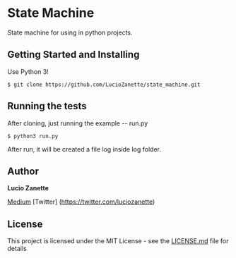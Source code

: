 # State Machine

State machine for using in python projects.

## Getting Started and Installing

Use Python 3!

```
$ git clone https://github.com/LucioZanette/state_machine.git
```

## Running the tests

After cloning, just running the example -- run.py

```
$ python3 run.py
```

After run, it will be created a file log inside log folder.

## Author

**Lucio Zanette** 

[Medium](https://medium.com/@luciozanette)
[Twitter] (https://twitter.com/luciozanette)

## License

This project is licensed under the MIT License - see the [LICENSE.md](LICENSE.md) file for details